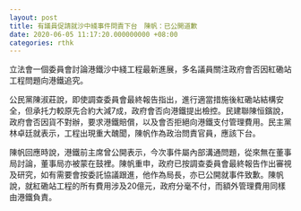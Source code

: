 ```yaml
---
layout: post
title: 有議員促請就沙中綫事件問責下台　陳帆：已公開道歉
date: 2020-06-05 11:17:20.000000000 +08:00
categories: rthk
---
```


立法會一個委員會討論港鐵沙中綫工程最新進展，多名議員關注政府會否因紅磡站工程問題向港鐵追究。

公民黨陳淑莊說，即使調查委員會最終報告指出，進行適當措施後紅磡站結構安全，但承托力較原先合約大減7成，政府會否向港鐵提出檢控。民建聯陳恒鑌說，政府會否因貨不對辦，要求港鐵賠償，以及會否拒絕向港鐵支付管理費用。民主黨林卓廷就表示，工程出現重大醜聞，陳帆作為政治問責官員，應該下台。

陳帆回應時說，港鐵前主席曾公開表示，今次事件屬內部溝通問題，從來無在董事局討論，董事局亦被蒙在鼓裡。陳帆重申，政府已按調查委員會最終報告作出審視及研究，如有需要會按委託協議跟進，他作為局長，亦已公開就事件致歉。陳帆說，就紅磡站工程的所有費用涉及20億元，政府分毫不付，而額外管理費用同樣由港鐵負責。
